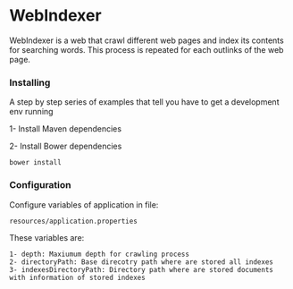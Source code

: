 # WebIndexer
WebIndexer is a web that crawl different web pages and index its contents for searching words.
This process is repeated for each outlinks of the web page.

### Installing

A step by step series of examples that tell you have to get a development env running

1- Install Maven dependencies

2- Install Bower dependencies

```
bower install
```

### Configuration

Configure variables of application in file:

```
resources/application.properties
```
These variables are:
```
1- depth: Maxiumum depth for crawling process
2- directoryPath: Base direcotry path where are stored all indexes
3- indexesDirectoryPath: Directory path where are stored documents with information of stored indexes
```